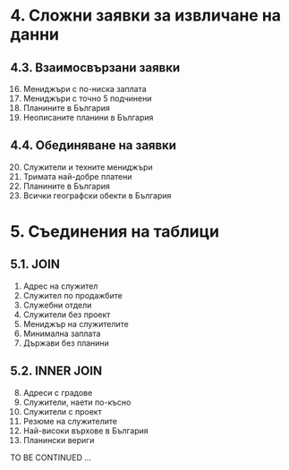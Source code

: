 # 4. Сложни заявки за извличане на данни

## 4.3. Взаимосвързани заявки
16. Мениджъри с по-ниска заплата
17.	Мениджъри с точно 5 подчинени
18.	Планините в България 
19.	Неописаните планини в България 

## 4.4. Обединяване на заявки
20.	Служители и техните мениджъри
21.	Тримата най-добре платени
22.	Планините в България
23.	Всички географски обекти в България 

# 5. Съединения на таблици
## 5.1. JOIN
01. Адрес на служител
02.	Служител по продажбите
03. Служебни отдели
04. Служители без проект
05. Мениджър на служителите
06. Минимална заплата
07.	Държави без планини

## 5.2. INNER JOIN 
08.	Адреси с градове
09. Служители, наети по-късно
10. Служители с проект
11.	Резюме на служителите
12. Най-високи върхове в България
13. Планински вериги

TO BE CONTINUED ...
